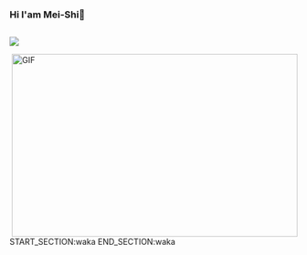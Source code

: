 ### Hi  I'am Mei-Shi👋
<h2></h2>


![](https://github-readme-stats.vercel.app/api?username=Mei-Shi&theme=dark)

<img align="right" alt="GIF" src="https://github.com/abhisheknaiidu/abhisheknaiidu/blob/master/code.gif?raw=true" width="500" height="320" />

START_SECTION:waka
END_SECTION:waka


